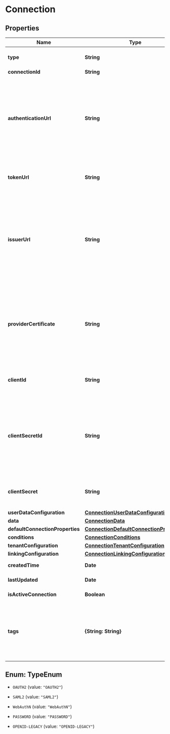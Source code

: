 # Connection

## Properties

Name | Type | Description | Notes
------------ | ------------- | ------------- | -------------
**type** | **String** |  | [optional] [default to &#39;OAUTH2&#39;]
**connectionId** | **String** |  | [optional] 
**authenticationUrl** | **String** | Authorization URL of the provider (where the user logs in). For OAuth this is the authorization URL. For SAML, specify the **SSO URL** in this property. | [optional] 
**tokenUrl** | **String** | The token exchange url (where we validate the token). | [optional] 
**issuerUrl** | **String** | The unique identifier tied to the provider&#39;s domain used for TLS verification. In OAuth, this is the JWT **iss** property. For SAML, specify the **Entity ID** in this property. | [optional] 
**providerCertificate** | **String** | The Provider&#39;s SAML public certificate which can be used to verify the signature in signed SAML assertions from the provider. | [optional] 
**clientId** | **String** | Provider&#39;s client ID used to verify the token | [optional] 
**clientSecretId** | **String** | Provider&#39;s client secret identifier used to identify the client secret within your account. Some provider require this property. | [optional] 
**clientSecret** | **String** | Provider&#39;s client secret used to verify the token | [optional] 
**userDataConfiguration** | [**ConnectionUserDataConfiguration**](ConnectionUserDataConfiguration.md) |  | [optional] 
**data** | [**ConnectionData**](ConnectionData.md) |  | [optional] 
**defaultConnectionProperties** | [**ConnectionDefaultConnectionProperties**](ConnectionDefaultConnectionProperties.md) |  | [optional] 
**conditions** | [**ConnectionConditions**](ConnectionConditions.md) |  | [optional] 
**tenantConfiguration** | [**ConnectionTenantConfiguration**](ConnectionTenantConfiguration.md) |  | [optional] 
**linkingConfiguration** | [**ConnectionLinkingConfiguration**](ConnectionLinkingConfiguration.md) |  | [optional] 
**createdTime** | **Date** |  | [optional] [readonly] 
**lastUpdated** | **Date** |  | [optional] [readonly] 
**isActiveConnection** | **Boolean** |  | [optional] [readonly] 
**tags** | **{String: String}** | The tags associated with this resource, this property is an map. { key1: value1, key2: value2 } | [optional] 



## Enum: TypeEnum


* `OAUTH2` (value: `"OAUTH2"`)

* `SAML2` (value: `"SAML2"`)

* `WebAuthN` (value: `"WebAuthN"`)

* `PASSWORD` (value: `"PASSWORD"`)

* `OPENID-LEGACY` (value: `"OPENID-LEGACY"`)




